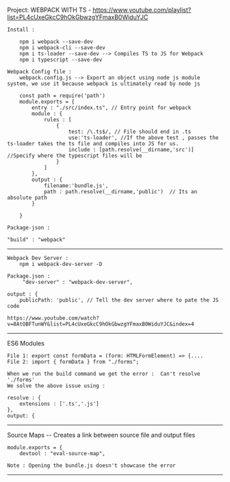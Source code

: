 Project: 
WEBPACK WITH TS - https://www.youtube.com/playlist?list=PL4cUxeGkcC9hOkGbwzgYFmaxB0WiduYJC

	Install : 
		
		npm i webpack --save-dev
		npm i webpack-cli --save-dev
		npm i ts-loader --save-dev --> Compiles TS to JS for Webpack
		npm i typescript --save-dev
		
	Webpack Config file :
		webpack.config.js --> Export an object using node js module system, we use it because webpack is ultimately read by node js
		
		const path = require('path')
		module.exports = {
			entry : "./src/index.ts", // Entry point for webpack
			module : {
				rules : [
					{
						test: /\.ts$/, // File should end in .ts
						use:'ts-loader', //If the above test , passes the ts-loader takes the ts file and compiles into JS for us.
						include : [path.resolve(__dirname,'src')] //Specify where the typescript files will be
					}
				]
			},
			output : {
				filename:'bundle.js',
				path : path.resolve(__dirname,'public')  // Its an absolute path
			}
		
		}
		
	Package-json :
	
	"build" : "webpack"
	
-------------------------------------------------------------------------	
	
	Webpack Dev Server :
		npm i webpack-dev-server -D
		
	Package.json :
		 "dev-server" : "webpack-dev-server",
	
	output : {
        publicPath: 'public', // Tell the dev server where to pate the JS code
	
	https://www.youtube.com/watch?v=8AtOBFTunWY&list=PL4cUxeGkcC9hOkGbwzgYFmaxB0WiduYJC&index=4
	
-------------------------------------------------------------------------	

ES6 Modules

	File 1: export const formData = (form: HTMLFormElement) => {....
	File 2: import { formData } from "./forms";
	
	When we run the build command we get the error :  Can't resolve './forms'
	We solve the above issue using :
	
	resolve : {
		extensions : ['.ts','.js']
	},
	output: {
	
-------------------------------------------------------------------------	

Source Maps -- Creates a link between source file and output files

	module.exports = {
		devtool : "eval-source-map",
		
	Note : Opening the bundle.js doesn't showcase the error
	
------------------------------------------------------------------------